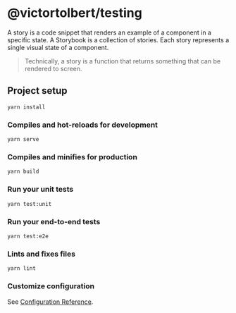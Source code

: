 # @victortolbert/testing

A story is a code snippet that renders an example of a component in a specific state.
A Storybook is a collection of stories. Each story represents a single visual state of a component.

> Technically, a story is a function that returns something that can be rendered to screen.

## Project setup
```
yarn install
```

### Compiles and hot-reloads for development
```
yarn serve
```

### Compiles and minifies for production
```
yarn build
```

### Run your unit tests
```
yarn test:unit
```

### Run your end-to-end tests
```
yarn test:e2e
```

### Lints and fixes files
```
yarn lint
```

### Customize configuration
See [Configuration Reference](https://cli.vuejs.org/config/).
